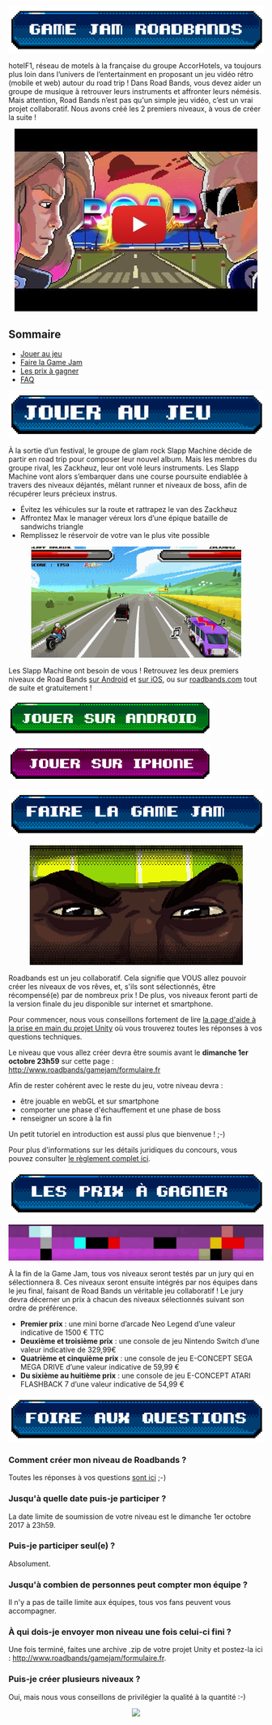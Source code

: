 <p align="center">
    <img src="images/titre.png">
</p>

hotelF1, réseau de motels à la française du groupe AccorHotels, va toujours plus loin dans l’univers de l’entertainment en proposant un jeu vidéo rétro (mobile et web) autour du road trip ! Dans Road Bands, vous devez aider un groupe de musique à retrouver leurs instruments et affronter leurs némésis. Mais attention, Road Bands n’est pas qu'un simple jeu vidéo, c’est un vrai projet collaboratif. Nous avons créé les 2 premiers niveaux, à vous de créer la suite !

<p align="center">
    <a target="_blank" href="http://www.youtube.com/watch?feature=player_embedded&v=35mA3UNQ-yk"><img src="images/youtube.jpg" alt="Video Road Bands"/></a>
</p>

## Sommaire

- [Jouer au jeu](#jouer-au-jeu)
- [Faire la Game Jam](#faire-la-game-jam)
- [Les prix à gagner](#les-prix)
- [FAQ](#faq)

<p align="center">
    <a name="jouer-au-jeu">
        <img src="images/titre1.png">
    </a>
</p>

À la sortie d’un festival, le groupe de glam rock Slapp Machine décide de partir en road trip pour composer leur nouvel album. Mais les membres du groupe rival, les Zackhøuz, leur ont volé leurs instruments. Les Slapp Machine vont alors s’embarquer dans une course poursuite endiablée à travers des niveaux déjantés, mêlant runner et niveaux de boss, afin de récupérer leurs précieux instrus.

* Évitez les véhicules sur la route et rattrapez le van des Zackhøuz
* Affrontez Max le manager véreux lors d’une épique bataille de sandwichs triangle
* Remplissez le réservoir de votre van le plus vite possible

<p align="center">
    <img src="images/gameplay.gif">
</p>

Les Slapp Machine ont besoin de vous ! Retrouvez les deux premiers niveaux de Road Bands [sur Android](https://play.google.com/store/apps/details?id=fr.hf1.roadband) et [sur iOS](https://itunes.apple.com/app/id1256521725), ou sur [roadbands.com](http://www.roadbands.com) tout de suite et gratuitement !

<p>
    <a target="_blank" href="https://play.google.com/store/apps/details?id=fr.hf1.roadband"><img src="images/android.png" alt="Android"/></a>
</p>

<p>
    <a target="_blank" href="https://itunes.apple.com/app/id1256521725"><img src="images/iphone.png" alt="iPhone"/></a>
</p>

<p align="center">
    <a name="faire-la-game-jam">
        <img src="images/titre2.png">
    </a>
</p>

<p align="center">
    <img src="images/intro.gif">
</p>

Roadbands est un jeu collaboratif. Cela signifie que VOUS allez pouvoir créer les niveaux de vos rêves, et, s'ils sont sélectionnés, être récompensé(e) par de nombreux prix ! De plus, vos niveaux feront parti de la version finale du jeu disponible sur internet et smartphone.

Pour commencer, nous vous conseillons fortement de lire [la page d'aide à la prise en main du projet Unity](https://github.com/ROADBANDS/GAMEJAM/blob/master/Tuto.md) où vous trouverez toutes les réponses à vos questions techniques.

Le niveau que vous allez créer devra être soumis avant le **dimanche 1er octobre 23h59** sur cette page : http://www.roadbands/gamejam/formulaire.fr

Afin de rester cohérent avec le reste du jeu, votre niveau devra :
- être jouable en webGL et sur smartphone
- comporter une phase d'échauffement et une phase de boss
- renseigner un score à la fin

Un petit tutoriel en introduction est aussi plus que bienvenue ! ;-)

Pour plus d'informations sur les détails juridiques du concours, vous pouvez consulter [le règlement complet ici](https://github.com/ROADBANDS/GAMEJAM/blob/master/reglement-de-concours.pdf).

<a name="les-prix"></a>
<p align="center">
    <img src="images/titre3.png">
</p>

<p align="center">
    <img src="images/prix.gif">
</p>

À la fin de la Game Jam, tous vos niveaux seront testés par un jury qui en sélectionnera 8. Ces niveaux seront ensuite intégrés par nos équipes dans le jeu final, faisant de Road Bands un véritable jeu collaboratif ! Le jury devra décerner un prix à chacun des niveaux sélectionnés suivant son ordre de préférence.

- **Premier prix** : une mini borne d’arcade Neo Legend d’une valeur indicative de 1500 € TTC
- **Deuxième et troisième prix** : une console de jeu Nintendo Switch d’une valeur indicative de 329,99€
- **Quatrième et cinquième prix** : une console de jeu  E-CONCEPT SEGA MEGA DRIVE d’une valeur indicative de 59,99 €
- **Du sixième au huitième prix** : une console de jeu E-CONCEPT ATARI FLASHBACK 7 d’une valeur indicative de 54,99 €

<a name="faq"></a>
<p align="center">
    <img src="images/titre4.png">
</p>

### Comment créer mon niveau de Roadbands ?
Toutes les réponses à vos questions [sont ici](https://github.com/ROADBANDS/GAMEJAM/blob/master/Tuto.md) ;-)

### Jusqu'à quelle date puis-je participer ?
La date limite de soumission de votre niveau est le dimanche 1er octobre 2017 à 23h59.

### Puis-je participer seul(e) ?
Absolument. 

### Jusqu'à combien de personnes peut compter mon équipe ?
Il n'y a pas de taille limite aux équipes, tous vos fans peuvent vous accompagner.

### À qui dois-je envoyer mon niveau une fois celui-ci fini ?
Une fois terminé, faites une archive .zip de votre projet Unity et postez-la ici : http://www.roadbands/gamejam/formulaire.fr. 

### Puis-je créer plusieurs niveaux ?
Oui, mais nous vous conseillons de privilégier la qualité à la quantité :-)



<p align="center">
    <img src="https://user-images.githubusercontent.com/29977168/28116277-c23a7cce-6708-11e7-927c-5a6bd911da85.png"
         style="width: 200; height:auto;"
    >
</p>